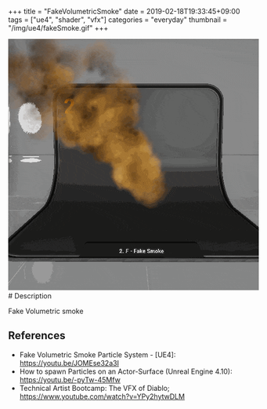 +++
title = "FakeVolumetricSmoke"
date = 2019-02-18T19:33:45+09:00
tags = ["ue4", "shader", "vfx"]
categories = "everyday"
thumbnail = "/img/ue4/fakeSmoke.gif"
+++

<div class="image">
<img src="/img/ue4/fakeSmoke.gif" style="max-width: 640px;">
</div>

<div class="description">
# Description

Fake Volumetric smoke

## References

- Fake Volumetric Smoke Particle System - [UE4]: https://youtu.be/JOMEse32a3I
- How to spawn Particles on an Actor-Surface (Unreal Engine 4.10): https://youtu.be/-pyTw-45Mfw
- Technical Artist Bootcamp: The VFX of Diablo; https://www.youtube.com/watch?v=YPy2hytwDLM